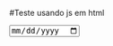 #Teste usando js em html
   
<html>
    <head>
    </head>
    <body>
        <input type="date" />
        <script>
            console.log("Douglas");
            </script>
    </body>
</html>

